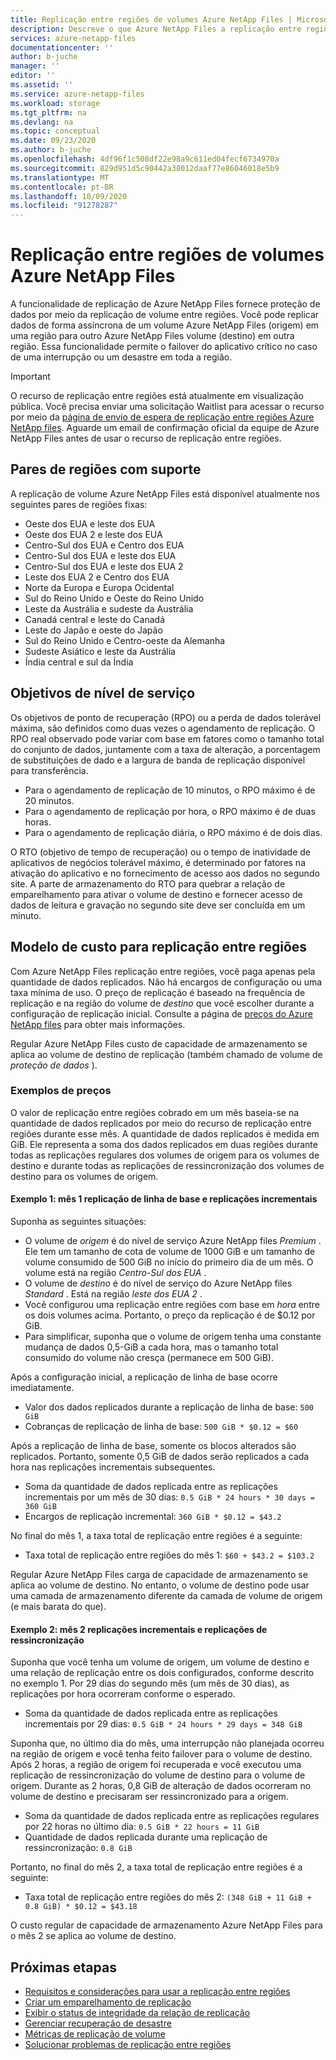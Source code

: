 ```yaml
---
title: Replicação entre regiões de volumes Azure NetApp Files | Microsoft Docs
description: Descreve o que Azure NetApp Files a replicação entre regiões, os pares de regiões com suporte, os objetivos de nível de serviço, a durabilidade dos dados e o modelo de custo.
services: azure-netapp-files
documentationcenter: ''
author: b-juche
manager: ''
editor: ''
ms.assetid: ''
ms.service: azure-netapp-files
ms.workload: storage
ms.tgt_pltfrm: na
ms.devlang: na
ms.topic: conceptual
ms.date: 09/23/2020
ms.author: b-juche
ms.openlocfilehash: 4df96f1c508df22e98a9c611ed04fecf6734970a
ms.sourcegitcommit: 829d951d5c90442a38012daaf77e86046018e5b9
ms.translationtype: MT
ms.contentlocale: pt-BR
ms.lasthandoff: 10/09/2020
ms.locfileid: "91278287"
---
```

# <a name="cross-region-replication-of-azure-netapp-files-volumes"></a>Replicação entre regiões de volumes Azure NetApp Files

A funcionalidade de replicação de Azure NetApp Files fornece proteção de dados por meio da replicação de volume entre regiões. Você pode replicar dados de forma assíncrona de um volume Azure NetApp Files (origem) em uma região para outro Azure NetApp Files volume (destino) em outra região.  Essa funcionalidade permite o failover do aplicativo crítico no caso de uma interrupção ou um desastre em toda a região.

> [!IMPORTANT]
> O recurso de replicação entre regiões está atualmente em visualização pública. Você precisa enviar uma solicitação Waitlist para acessar o recurso por meio da [página de envio de espera de replicação entre regiões Azure NetApp files](https://aka.ms/anfcrrpreviewsignup). Aguarde um email de confirmação oficial da equipe de Azure NetApp Files antes de usar o recurso de replicação entre regiões.

## <a name="supported-region-pairs"></a>Pares de regiões com suporte

A replicação de volume Azure NetApp Files está disponível atualmente nos seguintes pares de regiões fixas:  

* Oeste dos EUA e leste dos EUA
* Oeste dos EUA 2 e leste dos EUA 
* Centro-Sul dos EUA e Centro dos EUA 
* Centro-Sul dos EUA e leste dos EUA
* Centro-Sul dos EUA e leste dos EUA 2 
* Leste dos EUA 2 e Centro dos EUA 
* Norte da Europa e Europa Ocidental
* Sul do Reino Unido e Oeste do Reino Unido
* Leste da Austrália e sudeste da Austrália
* Canadá central e leste do Canadá
* Leste do Japão e oeste do Japão
* Sul do Reino Unido e Centro-oeste da Alemanha
* Sudeste Asiático e leste da Austrália
* Índia central e sul da Índia

## <a name="service-level-objectives"></a>Objetivos de nível de serviço

Os objetivos de ponto de recuperação (RPO) ou a perda de dados tolerável máxima, são definidos como duas vezes o agendamento de replicação.  O RPO real observado pode variar com base em fatores como o tamanho total do conjunto de dados, juntamente com a taxa de alteração, a porcentagem de substituições de dado e a largura de banda de replicação disponível para transferência.   

* Para o agendamento de replicação de 10 minutos, o RPO máximo é de 20 minutos.  
* Para o agendamento de replicação por hora, o RPO máximo é de duas horas.  
* Para o agendamento de replicação diária, o RPO máximo é de dois dias.  

O RTO (objetivo de tempo de recuperação) ou o tempo de inatividade de aplicativos de negócios tolerável máximo, é determinado por fatores na ativação do aplicativo e no fornecimento de acesso aos dados no segundo site. A parte de armazenamento do RTO para quebrar a relação de emparelhamento para ativar o volume de destino e fornecer acesso de dados de leitura e gravação no segundo site deve ser concluída em um minuto.

## <a name="cost-model-for-cross-region-replication"></a>Modelo de custo para replicação entre regiões  

Com Azure NetApp Files replicação entre regiões, você paga apenas pela quantidade de dados replicados. Não há encargos de configuração ou uma taxa mínima de uso. O preço de replicação é baseado na frequência de replicação e na região do volume de *destino* que você escolher durante a configuração de replicação inicial. Consulte a página de [preços do Azure NetApp files](https://azure.microsoft.com/pricing/details/netapp/) para obter mais informações.  

Regular Azure NetApp Files custo de capacidade de armazenamento se aplica ao volume de destino de replicação (também chamado de volume de *proteção de dados* ). 

### <a name="pricing-examples"></a>Exemplos de preços

O valor de replicação entre regiões cobrado em um mês baseia-se na quantidade de dados replicados por meio do recurso de replicação entre regiões durante esse mês. A quantidade de dados replicados é medida em GiB. Ele representa a soma dos dados replicados em duas regiões durante todas as replicações regulares dos volumes de origem para os volumes de destino e durante todas as replicações de ressincronização dos volumes de destino para os volumes de origem.

#### <a name="example-1-month-1-baseline-replication-and-incremental-replications"></a>Exemplo 1: mês 1 replicação de linha de base e replicações incrementais

Suponha as seguintes situações:

* O volume de *origem* é do nível de serviço Azure NetApp files *Premium* . Ele tem um tamanho de cota de volume de 1000 GiB e um tamanho de volume consumido de 500 GiB no início do primeiro dia de um mês. O volume está na região *Centro-Sul dos EUA* .
* O volume de *destino* é do nível de serviço do Azure NetApp files *Standard* . Está na região *leste dos EUA 2* .
* Você configurou uma replicação entre regiões com base em *hora* entre os dois volumes acima. Portanto, o preço da replicação é de $0.12 por GiB.
* Para simplificar, suponha que o volume de origem tenha uma constante mudança de dados 0,5-GiB a cada hora, mas o tamanho total consumido do volume não cresça (permanece em 500 GiB). 

Após a configuração inicial, a replicação de linha de base ocorre imediatamente.  

* Valor dos dados replicados durante a replicação de linha de base: `500 GiB`
* Cobranças de replicação de linha de base: `500 GiB * $0.12 = $60`

Após a replicação de linha de base, somente os blocos alterados são replicados. Portanto, somente 0,5 GiB de dados serão replicados a cada hora nas replicações incrementais subsequentes.

* Soma da quantidade de dados replicada entre as replicações incrementais por um mês de 30 dias: `0.5 GiB * 24 hours * 30 days = 360 GiB`
* Encargos de replicação incremental: `360 GiB * $0.12 = $43.2`

No final do mês 1, a taxa total de replicação entre regiões é a seguinte:  

*  Taxa total de replicação entre regiões do mês 1: `$60 + $43.2 = $103.2`

Regular Azure NetApp Files carga de capacidade de armazenamento se aplica ao volume de destino. No entanto, o volume de destino pode usar uma camada de armazenamento diferente da camada de volume de origem (e mais barata do que).

#### <a name="example-2-month-2-incremental-replications-and-resync-replications"></a>Exemplo 2: mês 2 replicações incrementais e replicações de ressincronização  

Suponha que você tenha um volume de origem, um volume de destino e uma relação de replicação entre os dois configurados, conforme descrito no exemplo 1. Por 29 dias do segundo mês (um mês de 30 dias), as replicações por hora ocorreram conforme o esperado.

* Soma da quantidade de dados replicada entre as replicações incrementais por 29 dias: `0.5 GiB * 24 hours * 29 days = 348 GiB`

Suponha que, no último dia do mês, uma interrupção não planejada ocorreu na região de origem e você tenha feito failover para o volume de destino. Após 2 horas, a região de origem foi recuperada e você executou uma replicação de ressincronização do volume de destino para o volume de origem. Durante as 2 horas, 0,8 GiB de alteração de dados ocorreram no volume de destino e precisaram ser ressincronizado para a origem.

* Soma da quantidade de dados replicada entre as replicações regulares por 22 horas no último dia: `0.5 GiB * 22 hours = 11 GiB`
* Quantidade de dados replicada durante uma replicação de ressincronização: `0.8 GiB`

Portanto, no final do mês 2, a taxa total de replicação entre regiões é a seguinte:  

* Taxa total de replicação entre regiões do mês 2: `(348 GiB + 11 GiB + 0.8 GiB) * $0.12 = $43.18`

O custo regular de capacidade de armazenamento Azure NetApp Files para o mês 2 se aplica ao volume de destino.

## <a name="next-steps"></a>Próximas etapas
* [Requisitos e considerações para usar a replicação entre regiões](cross-region-replication-requirements-considerations.md)
* [Criar um emparelhamento de replicação](cross-region-replication-create-peering.md)
* [Exibir o status de integridade da relação de replicação](cross-region-replication-display-health-status.md)
* [Gerenciar recuperação de desastre](cross-region-replication-manage-disaster-recovery.md)
* [Métricas de replicação de volume](azure-netapp-files-metrics.md#replication)
* [Solucionar problemas de replicação entre regiões](troubleshoot-cross-region-replication.md)


